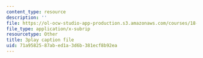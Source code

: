 ```yaml
---
content_type: resource
description: ''
file: https://ol-ocw-studio-app-production.s3.amazonaws.com/courses/18-085-computational-science-and-engineering-i-fall-2008/71a9582587abed1a3d6b381ecf8b92ea_2OmTX1AeVAg.srt
file_type: application/x-subrip
resourcetype: Other
title: 3play caption file
uid: 71a95825-87ab-ed1a-3d6b-381ecf8b92ea
---
```

